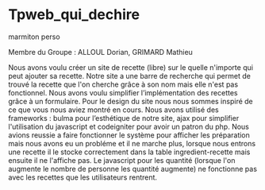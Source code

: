 # Tpweb_qui_dechire
marmiton perso


Membre du Groupe : ALLOUL Dorian, GRIMARD Mathieu

Nous avons voulu créer un site de recette (libre) sur le quelle n'importe qui peut ajouter sa recette. 
Notre site a une barre de recherche qui permet de trouvé la recette que l'on cherche grâce à son nom mais elle n'est pas fonctionnel. 
Nous avons voulu simplifier l’implémentation des recettes grâce à un formulaire. 
Pour le design du site nous nous sommes inspiré de ce que vous nous aviez montré en cours. 
Nous avons utilisé des frameworks : bulma pour l’esthétique de notre site, ajax pour simplifier l'utilisation du javascript et codeigniter pour avoir un patron du php.
Nous avions reussie a faire fonctionner le système pour afficher les préparation mais nous avons eu un probléme et il ne marche plus, lorsque nous entrons une recette il le stocke correctement dans la table ingredient-recette mais ensuite il ne l'affiche pas.
Le javascript pour les quantité (lorsque l'on augmente le nombre de personne les quantité augmente) ne fonctionne pas avec les recettes que les utilisateurs rentrent.
